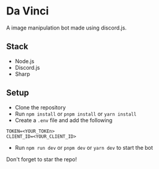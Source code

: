 # Da Vinci

A image manipulation bot made using discord.js.

## Stack

- Node.js
- Discord.js
- Sharp

## Setup

- Clone the repository
- Run `npm install` or `pnpm install` or `yarn install`
- Create a `.env` file and add the following

```
TOKEN=<YOUR_TOKEn>
CLIENT_ID=<YOUR_CLIENT_ID>
```

- Run `npm run dev` or `pnpm dev` or `yarn dev` to start the bot

Don't forget to star the repo!
